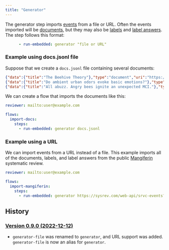 ```yaml
---
title: "Generator"
---
```


The generator step imports [events](../../event/) from a file or URL.
Often the events imported will be [documents](../../event/document/), but they may also be [labels](../../event/label/) and [label answers](../../event/label-answer/).
The step follows this format:

```yaml
      - run-embedded: generator "file or URL"
```

### Example using docs.jsonl file

Suppose that we create a `docs.jsonl` file containing several documents:

```json
{"data":{"title":"The Beehive Theory"},"type":"document","uri":"https://pubmed.ncbi.nlm.nih.gov/16999303/"}
{"data":{"title":"Do ambient urban odors evoke basic emotions?"},"type":"document","uri":"https://pubmed.ncbi.nlm.nih.gov/24860522/"}
{"data":{"title":"All abuzz. Angry bees ignite an unexpected MCI."},"type":"document","uri":"https://pubmed.ncbi.nlm.nih.gov/16999303/"}
```

We can create a flow that imports the documents like this:

```yaml
reviewer: mailto:user@example.com

flows:
  import-docs:
    steps:
      - run-embedded: generator docs.jsonl
```

### Example using a URL

We can import events from a URL instead of a file. This example imports all of the documents, labels, and label answers from the public [Mangiferin](https://sysrev.com/o/2/p/21696) systematic review.

```yaml
reviewer: mailto:user@example.com

flows:
  import-mangiferin:
    steps:
      - run-embedded: generator https://sysrev.com/web-api/srvc-events?project-id=21696
```

## History

### [Version 0.9.0 (2022-12-12)](https://github.com/insilica/rs-srvc/releases/tag/v0.9.0)
- `generator-file` was renamed to `generator`, and URL support was added. `generator-file` is now an alias for `generator`.
